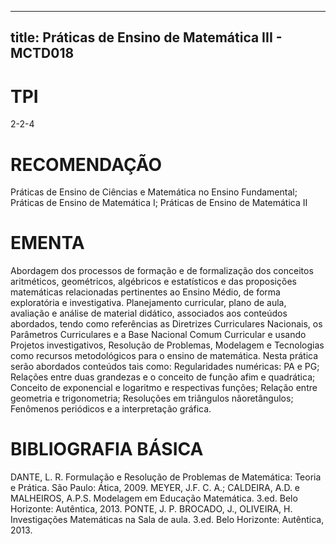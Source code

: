 
---
title: Práticas de Ensino de Matemática III - MCTD018 
---

# TPI

2-2-4

# RECOMENDAÇÃO

Práticas de Ensino de Ciências e Matemática no Ensino Fundamental; Práticas de Ensino de Matemática I; Práticas de Ensino de Matemática II

# EMENTA

Abordagem dos processos de formação e de formalização dos conceitos aritméticos, geométricos, algébricos e estatísticos e das proposições matemáticas relacionadas pertinentes ao Ensino Médio, de forma exploratória e investigativa. Planejamento curricular, plano de aula, avaliação e análise de material didático, associados aos conteúdos abordados, tendo como referências as Diretrizes Curriculares Nacionais, os Parâmetros Curriculares e a Base Nacional Comum Curricular e usando Projetos investigativos, Resolução de Problemas, Modelagem e Tecnologias como recursos metodológicos para o ensino de matemática. Nesta prática serão abordados conteúdos tais como: Regularidades numéricas: PA e PG; Relações entre duas grandezas e o conceito de função afim e quadrática; Conceito de exponencial e logaritmo e respectivas funções; Relação entre geometria e trigonometria; Resoluções em triângulos nãoretângulos; Fenômenos periódicos e a interpretação gráfica.

# BIBLIOGRAFIA BÁSICA

DANTE, L. R. Formulação e Resolução de Problemas de Matemática: Teoria e Prática. São Paulo: Ática, 2009. 
MEYER, J.F. C. A.; CALDEIRA, A.D. e MALHEIROS, A.P.S. Modelagem em Educação Matemática. 3.ed. Belo Horizonte: Autêntica, 2013. 
PONTE, J. P. BROCADO, J., OLIVEIRA, H. Investigações Matemáticas na Sala de aula. 3.ed. Belo Horizonte: Autêntica, 2013.
        